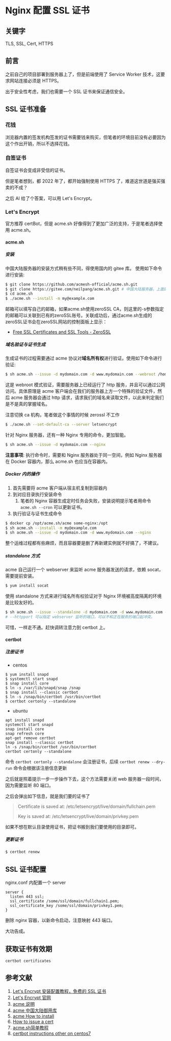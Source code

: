 # Nginx 配置 SSL 证书

## 关键字

TLS, SSL, Cert, HTTPS

## 前言

之前自己的项目部署到服务器上了，但是前端使用了 Service Worker 技术，这要求网站连接必须是 HTTPS。

出于安全性考虑，我们也需要一个 SSL 证书来保证通信安全。

## SSL 证书准备

### 花钱

浏览器内置的签发机构签发的证书需要钱来购买，但笔者的环境目前没有必要因为这个作出开销，所以不选择花钱。

### 自签证书

自签证书会变成非受信的证书。

但是笔者想到，都 2022 年了，都开始强制使用 HTTPS 了，难道这世道是强买强卖的不成？

之后 AI 给了个答案，可以用 Let's Encrypt。

### Let's Encrypt

官方推荐 certBot，但是 acme.sh 好像得到了更加广泛的支持，于是笔者选择使用 acme.sh。

#### acme.sh

##### 安装

中国大陆服务器的安装方式稍有些不同，得使用国内的 gitee 库。
使用如下命令进行安装:

```bash
$ git clone https://github.com/acmesh-official/acme.sh.git
$ git clone https://gitee.com/neilpang/acme.sh.git # 中国大陆服务器，上面的命令用不了就用这个
$ cd acme.sh
$ ./acme.sh --install -m my@example.com
```

邮箱可以填写自己的邮箱，如果acme.sh使用zeroSSL CA，则这里的-s参数指定的邮箱可以关联到已有的zeroSSL账号。关联成功后，通过acme.sh生成的zeroSSL证书会在zeroSSL网站的控制面板上显示：

- [Free SSL Certificates and SSL Tools - ZeroSSL](https://zerossl.com/)

##### 域名验证与证书生成

生成证书的过程需要通过 acme 协议对**域名所有权**进行验证。使用如下命令进行验证:

```bash
$ sh acme.sh --issue -d mydomain.com -d www.mydomain.com --webroot /home/wwwroot/mydomain.com/
```

这是 webroot 模式验证，需要服务器上已经运行了 http 服务，并且可以通过公网访问。具体原理是 acme 客户端会在我们的服务器上方一个特殊的验证文件，然后 acme 服务器会通过 http 请求，请求我们的域名来读取文件，以此来判定我们是不是真的掌握域名。

注意切换 ca 机构，笔者做这个事情的时候 zerossl 不工作

```bash
$ ./acme.sh --set-default-ca --server letsencrypt
```

针对 Nginx 服务器，还有一种 Nginx 专用的命令，更加智能。

```bash
$ sh acme.sh --issue -d mydomain.com --nginx
```

**注意事项**: 执行命令时，需要和 Nginx 服务器处于同一空间，例如 Nginx 服务器在 Docker 容器内，那么 acme.sh 也应当在容器内。

##### Docker 内的操作

1. 首先需要将 acme 客户端从宿主机复制到容器内
2. 到对应目录执行安装命令
    1. 笔者的 Nginx 容器生成定时任务会失败，安装说明提示笔者用命令 `acme.sh --cron` 可以更新证书。
3. 执行验证与证书生成命令

```bash
$ docker cp /opt/acme.sh/acme some-nginx:/opt
$ sh acme.sh --install -m my@example.com
$ sh acme.sh --issue -d mydomain.com -d www.mydomain.com --nginx
```

整个运维过程都有些麻烦，而且容器要是删了再新建实例就不好搞了，不建议。

##### standalone 方式

acme 自己运行一个 webserver 来监听 acme 服务器发送的请求，依赖 socat，需要提前安装。

```bash
$ yum install socat
```

使用 standalone 方式来进行域名所有权验证对于 Nginx 环境被高度隔离的环境是比较友好的。

```bash
$ sh acme.sh --issue --standalone -d mydomain.com -d www.mydomain.com --httpport 88
# --httpport 可以指定 webserver 监听的端口，可以不和正在服务的端口起冲突。
```

可惜，一样走不通。赶快调转注意力到 certbot 上。

#### certbot

##### 注册证书

- centos

```shell
$ yum install snapd
$ systemctl start snapd
$ snap install core
$ ln -s /var/lib/snapd/snap /snap
$ snap install --classic certbot
$ ln -s /snap/bin/certbot /usr/bin/certbot
$ certbot certonly --standalone
```

- ubuntu

```shell
apt install snapd
systemctl start snapd
snap install core
snap refresh core
apt-get remove certbot
snap install --classic certbot
ln -s /snap/bin/certbot /usr/bin/certbot
certbot certonly --standalone
```

命令 `certbot certonly --standalone` 会注册证书，后续 `certbot renew --dry-run` 命令会根据该注册信息更新

之后就是照着提示一步一步操作下去，这个方法需要关闭 web 服务器一段时间，因为需要监听 80 端口。

之后会弹出如下信息，就是我们要的证书了

> Certificate is saved at: /etc/letsencrypt/live/domain/fullchain.pem
>
> Key is saved at: /etc/letsencrypt/live/domain/privkey.pem

如果不想在默认目录使用证书，把证书搬到我们要使用的目录即可。


##### 更新证书

```bash
$ certbot renew
```

## SSL 证书配置

nginx.conf 内配置一个 server

```
server {
  listen 443 ssl;
  ssl_certificate /some/ssl/domain/fullchain1.pem;
  ssl_certificate_key /some/ssl/domain/privkey1.pem;
}
```

删除 nginx 容器，以新命令启动，注意映射 443 端口。

大功告成。

## 获取证书有效期

```shell
certbot certificates
```

## 参考文献

1. [Let's Encrypt 安装配置教程，免费的 SSL 证书](https://zhuanlan.zhihu.com/p/196638669)
2. [Let's Encrypt 官网](https://letsencrypt.org/zh-cn/)
3. [acme 说明](https://github.com/acmesh-official/acme.sh/wiki/%E8%AF%B4%E6%98%8E)
4. [acme 中国大陆御用库](https://gitee.com/neilpang/acme.sh)
5. [acme How to install](https://github.com/acmesh-official/acme.sh/wiki/How-to-install)
6. [How to issue a cert](https://github.com/acmesh-official/acme.sh/wiki/How-to-issue-a-cert)
7. [acme.sh简单教程](https://blog.csdn.net/Dancen/article/details/121044863)
8. [certbot instructions other on centos7](https://certbot.eff.org/instructions?ws=other&os=centosrhel7)

